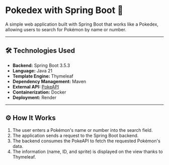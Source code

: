 # Pokedex with Spring Boot 🚀

A simple web application built with Spring Boot that works like a Pokedex, allowing users to search for Pokémon by name or number.

---

## 🛠️ Technologies Used

- **Backend:** Spring Boot 3.5.3  
- **Language:** Java 21  
- **Template Engine:** Thymeleaf  
- **Dependency Management:** Maven  
- **External API:** [PokeAPI](https://pokeapi.co/)  
- **Containerization:** Docker  
- **Deployment:** Render 

---

## ⚙️ How It Works

1. The user enters a Pokémon's name or number into the search field.  
2. The application sends a request to the Spring Boot backend.  
3. The backend consumes the PokeAPI to fetch the requested Pokémon's data.  
4. The information (name, ID, and sprite) is displayed on the view thanks to Thymeleaf.
